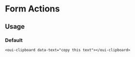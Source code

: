 # Form Actions

<component-status cx-design="complete" ux="complete"></component-status>

## Usage

### Default

```html:preview
<oui-clipboard data-text="copy this text"></oui-clipboard>
```
